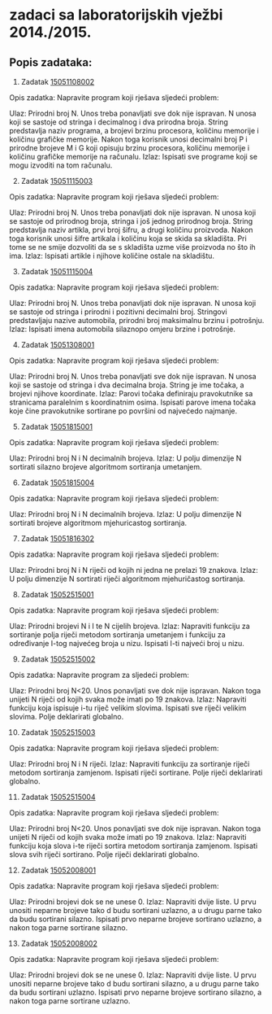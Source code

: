 # zadaci sa laboratorijskih vježbi 2014./2015.

## Popis zadataka:
1. Zadatak [15051108002](https://github.com/matijabelec/cpp-algorithms/blob/master/prog1-examples/labs/1415/15051108002.cpp)
  
  Opis zadatka:
  Napravite program koji rješava sljedeći problem:
  
  Ulaz: Prirodni broj N. Unos treba ponavljati sve dok nije ispravan. N unosa
  koji se sastoje od stringa i decimalnog i dva prirodna broja. String 
  predstavlja naziv programa, a brojevi brzinu procesora, količinu 
  memorije i količinu grafičke memorije. Nakon toga korisnik unosi 
  decimalni broj P i prirodne brojeve M i G koji opisuju brzinu 
  procesora, količinu memorije i količinu grafičke memorije na računalu.
  Izlaz: Ispisati sve programe koji se mogu izvoditi na tom računalu.

2. Zadatak [15051115003](https://github.com/matijabelec/cpp-algorithms/blob/master/prog1-examples/labs/1415/15051115003.cpp)

  Opis zadatka:
  Napravite program koji rješava sljedeći problem:
  
  Ulaz: Prirodni broj N. Unos treba ponavljati dok nije ispravan. N unosa 
  koji se sastoje od prirodnog broja, stringa i još jednog prirodnog 
  broja. String predstavlja naziv artikla, prvi broj šifru, a drugi 
  količinu proizvoda. Nakon toga korisnik unosi šifre artikala i 
  količinu koja se skida sa skladišta. Pri tome se ne smije dozvoliti 
  da se s skladišta uzme više proizvoda no što ih ima.
  Izlaz: Ispisati artikle i njihove količine ostale na skladištu.

3. Zadatak [15051115004](https://github.com/matijabelec/cpp-algorithms/blob/master/prog1-examples/labs/1415/15051115004.cpp)

  Opis zadatka:
  Napravite program koji rješava sljedeći problem:
  
  Ulaz: Prirodni broj N. Unos treba ponavljati dok nije ispravan. N unosa 
  koji se sastoje od stringa i prirodni i pozitivni decimalni broj. 
  Stringovi predstavljaju nazive automobila, prirodni broj maksimalnu 
  brzinu i potrošnju.
  Izlaz: Ispisati imena automobila silaznopo omjeru brzine i potrošnje.

4. Zadatak [15051308001](https://github.com/matijabelec/cpp-algorithms/blob/master/prog1-examples/labs/1415/15051308001.cpp)
  
  Opis zadatka:
  Napravite program koji rješava sljedeći problem:
  
  Ulaz: Prirodni broj N. Unos treba ponavljati sve dok nije ispravan. N unosa 
  koji se sastoje od stringa i dva decimalna broja. String je ime 
  točaka, a brojevi njihove koordinate.
  Izlaz: Parovi točaka definiraju pravokutnike sa stranicama paralelnim s 
  koordinatnim osima. Ispisati parove imena točaka koje čine 
  pravokutnike sortirane po površini od najvećedo najmanje.

5. Zadatak [15051815001](https://github.com/matijabelec/cpp-algorithms/blob/master/prog1-examples/labs/1415/15051815001.cpp)
  
  Opis zadatka:
  Napravite program koji rješava sljedeći problem:
  
  Ulaz: Prirodni broj N i N decimalnih brojeva.
  Izlaz: U polju dimenzije N sortirati silazno brojeve algoritmom sortiranja 
  umetanjem.

6. Zadatak [15051815004](https://github.com/matijabelec/cpp-algorithms/blob/master/prog1-examples/labs/1415/15051815004.cpp)
  
  Opis zadatka:
  Napravite program koji rješava sljedeći problem:
  
  Ulaz: Prirodni broj N i N decimalnih brojeva.
  Izlaz: U polju dimenzije N sortirati brojeve algoritmom mjehuricastog 
  sortiranja.

7. Zadatak [15051816302](https://github.com/matijabelec/cpp-algorithms/blob/master/prog1-examples/labs/1415/15051816302.cpp)
  
  Opis zadatka:
  Napravite program koji rješava sljedeći problem:
  
  Ulaz: Prirodni broj N i N riječi od kojih ni jedna ne prelazi 19 znakova.
  Izlaz: U polju dimenzije N sortirati riječi algoritmom mjehuričastog 
  sortiranja.

8. Zadatak [15052515001](https://github.com/matijabelec/cpp-algorithms/blob/master/prog1-examples/labs/1415/15052515001.cpp)
  
  Opis zadatka:
  Napravite program koji rješava sljedeći problem:
  
  Ulaz: Prirodni brojevi N i I te N cijelih brojeva.
  Izlaz: Napraviti funkciju za sortiranje polja riječi metodom sortiranja 
  umetanjem i funkciju za određivanje I-tog najvećeg broja u nizu. 
  Ispisati I-ti najveći broj u nizu.

9. Zadatak [15052515002](https://github.com/matijabelec/cpp-algorithms/blob/master/prog1-examples/labs/1415/15052515002.cpp)
  
  Opis zadatka:
  Napravite program za sljedeći problem:
  
  Ulaz: Prirodni broj N<20. Unos ponavljati sve dok nije ispravan. Nakon toga 
  unijeti N riječi od kojih svaka može imati po 19 znakova. 
  Izlaz: Napraviti funkciju koja ispisuje i-tu riječ velikim slovima. 
  Ispisati sve riječi velikim slovima. Polje deklarirati globalno.

10. Zadatak [15052515003](https://github.com/matijabelec/cpp-algorithms/blob/master/prog1-examples/labs/1415/15052515003.cpp)
  
  Opis zadatka:
  Napravite program koji rješava sljedeći problem:
  
  Ulaz: Prirodni broj N i N riječi.
  Izlaz: Napraviti funkciju za sortiranje riječi metodom sortiranja 
  zamjenom. Ispisati riječi sortirane. Polje riječi deklarirati 
  globalno.

11. Zadatak [15052515004](https://github.com/matijabelec/cpp-algorithms/blob/master/prog1-examples/labs/1415/15052515004.cpp)
  
  Opis zadatka:
  Napravite program koji rješava sljedeći problem:
  
  Ulaz: Prirodni broj N<20. Unos ponavljati sve dok nije ispravan. Nakon toga 
  unijeti N riječi od kojih svaka može imati po 19 znakova.
  Izlaz: Napraviti funkciju koja slova i-te riječi sortira metodom sortiranja 
  zamjenom. Ispisati slova svih riječi sortirano. Polje riječi 
  deklarirati globalno.

12. Zadatak [15052008001](https://github.com/matijabelec/cpp-algorithms/blob/master/prog1-examples/labs/1415/15052008001.cpp)
  
  Opis zadatka:
  Napravite program koji rješava sljedeći problem:
  
  Ulaz: Prirodni brojevi dok se ne unese 0.
  Izlaz: Napraviti dvije liste. U prvu unositi neparne brojeve tako d budu 
  sortirani uzlazno, a u drugu parne tako da budu sortirani silazno. 
  Ispisati prvo neparne brojeve sortirano uzlazno, a nakon toga parne 
  sortirane silazno.

13. Zadatak [15052008002](https://github.com/matijabelec/cpp-algorithms/blob/master/prog1-examples/labs/1415/15052008002.cpp)
  
  Opis zadatka:
  Napravite program koji rješava sljedeći problem:
  
  Ulaz: Prirodni brojevi dok se ne unese 0.
  Izlaz: Napraviti dvije liste. U prvu unositi neparne brojeve tako d budu 
  sortirani silazno, a u drugu parne tako da budu sortirani uzlazno. 
  Ispisati prvo neparne brojeve sortirano silazno, a nakon toga parne 
  sortirane uzlazno.

